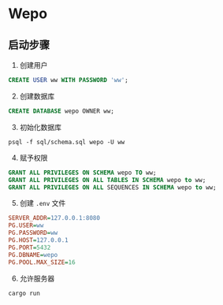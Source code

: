 # Wepo

## 启动步骤

1. 创建用户

```sql
CREATE USER ww WITH PASSWORD 'ww';
```

2. 创建数据库

```sql
CREATE DATABASE wepo OWNER ww;
```

3. 初始化数据库

```shell
psql -f sql/schema.sql wepo -U ww
```

4. 赋予权限

```sql
GRANT ALL PRIVILEGES ON SCHEMA wepo TO ww;
GRANT ALL PRIVILEGES ON ALL TABLES IN SCHEMA wepo to ww;
GRANT ALL PRIVILEGES ON ALL SEQUENCES IN SCHEMA wepo to ww;
```

5. 创建 `.env` 文件

```ini
SERVER_ADDR=127.0.0.1:8080
PG.USER=ww
PG.PASSWORD=ww
PG.HOST=127.0.0.1
PG.PORT=5432
PG.DBNAME=wepo
PG.POOL.MAX_SIZE=16
```

6. 允许服务器

```shell
cargo run
```
